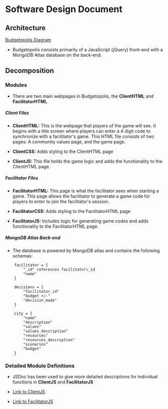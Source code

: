 # Software Design Document

## Architecture

[Budgetopolis Diagram](https://imgur.com/a/rU43O)

* Budgetopolis consists primarily of a JavaScript (jQuery) front-end with a MongoDB Atlas database on the back-end. 

## Decomposition

### Modules

* There are two main webpages in Budgetopolis, the __ClientHTML__ and __FacilitatorHTML__.

##### Client Files

* __ClientHTML:__ This is the webpage that players of the game will see. It begins with a title screen where players can enter a 4 digit code to synchronize with a facilitator's game. This HTML file consists of two pages: A community values page, and the game page.

* __ClientCSS:__ Adds styling to the ClientHTML page

* __ClientJS:__ This file holds the game logic and adds the functionality to the ClientHTML page.


##### Facilitator Files
* __FacilitatorHTML:__ This page is what the facilitator sees when starting a game. This page allows the facilitator to generate a game code for players to enter to join the facilitator's session.

* __FacilitatorCSS:__ Adds styling to the FacilitatorHTML page

* __FacilitatorJS:__ Includes logic for generating game codes and adds functionality to the FacilitatorHTML page.


##### MongoDB Atlas Back-end
* The database is powered by MongoDB atlas and contains the following schemas:

```
	facilitator = {
		"_id" references facilitator\_id
		"name"
	}

	decisions = {
		"facilitator_id"
		"budget +/-"
		"decision_made"
	}

	city = {
		"name"
		"description"
		"values"
		"values_description"
		"resources"
		"resources_description"
		"scenarios"
		"budget"
	}
```


### Detailed Module Definitions

* JSDoc has been used to give more detailed descriptions for individual functions in __ClientJS__ and __FacilitatorJS__

* [Link to ClientJS](https://github.com/naeimzarei/Budgetopolis/blob/master/ClientJS.js)

* [Link to FacilitatorJS](https://github.com/naeimzarei/Budgetopolis/blob/master/FacilitatorJS.js)

